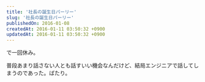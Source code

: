 ```yaml
---
title: '社長の誕生日パーリー'
slug: '社長の誕生日パーリー'
publishedOn: 2016-01-08
createdAt: 2016-01-11 03:50:32 +0900
updatedAt: 2016-01-11 03:50:32 +0900
---
```

で一回休み。

普段あまり話さない人とも話すいい機会なんだけど、結局エンジニアで話してしまうのであった。ばたり。
